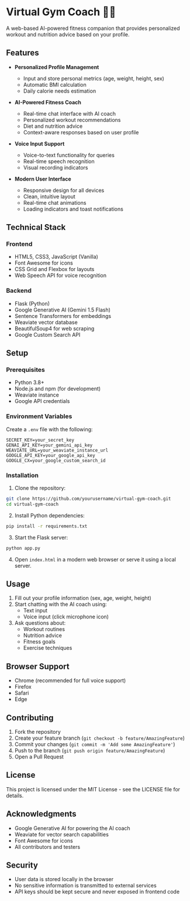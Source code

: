 # Virtual Gym Coach 🏋️‍♂️

A web-based AI-powered fitness companion that provides personalized workout and nutrition advice based on your profile.

## Features

- **Personalized Profile Management**
  - Input and store personal metrics (age, weight, height, sex)
  - Automatic BMI calculation
  - Daily calorie needs estimation

- **AI-Powered Fitness Coach**
  - Real-time chat interface with AI coach
  - Personalized workout recommendations
  - Diet and nutrition advice
  - Context-aware responses based on user profile

- **Voice Input Support**
  - Voice-to-text functionality for queries
  - Real-time speech recognition
  - Visual recording indicators

- **Modern User Interface**
  - Responsive design for all devices
  - Clean, intuitive layout
  - Real-time chat animations
  - Loading indicators and toast notifications

## Technical Stack

### Frontend
- HTML5, CSS3, JavaScript (Vanilla)
- Font Awesome for icons
- CSS Grid and Flexbox for layouts
- Web Speech API for voice recognition

### Backend
- Flask (Python)
- Google Generative AI (Gemini 1.5 Flash)
- Sentence Transformers for embeddings
- Weaviate vector database
- BeautifulSoup4 for web scraping
- Google Custom Search API

## Setup

### Prerequisites
- Python 3.8+
- Node.js and npm (for development)
- Weaviate instance
- Google API credentials

### Environment Variables
Create a `.env` file with the following:
```
SECRET_KEY=your_secret_key
GENAI_API_KEY=your_gemini_api_key
WEAVIATE_URL=your_weaviate_instance_url
GOOGLE_API_KEY=your_google_api_key
GOOGLE_CX=your_google_custom_search_id
```

### Installation

1. Clone the repository:
```bash
git clone https://github.com/yourusername/virtual-gym-coach.git
cd virtual-gym-coach
```

2. Install Python dependencies:
```bash
pip install -r requirements.txt
```

3. Start the Flask server:
```bash
python app.py
```

4. Open `index.html` in a modern web browser or serve it using a local server.

## Usage

1. Fill out your profile information (sex, age, weight, height)
2. Start chatting with the AI coach using:
   - Text input
   - Voice input (click microphone icon)
3. Ask questions about:
   - Workout routines
   - Nutrition advice
   - Fitness goals
   - Exercise techniques

## Browser Support

- Chrome (recommended for full voice support)
- Firefox
- Safari
- Edge

## Contributing

1. Fork the repository
2. Create your feature branch (`git checkout -b feature/AmazingFeature`)
3. Commit your changes (`git commit -m 'Add some AmazingFeature'`)
4. Push to the branch (`git push origin feature/AmazingFeature`)
5. Open a Pull Request

## License

This project is licensed under the MIT License - see the LICENSE file for details.

## Acknowledgments

- Google Generative AI for powering the AI coach
- Weaviate for vector search capabilities
- Font Awesome for icons
- All contributors and testers

## Security

- User data is stored locally in the browser
- No sensitive information is transmitted to external services
- API keys should be kept secure and never exposed in frontend code

